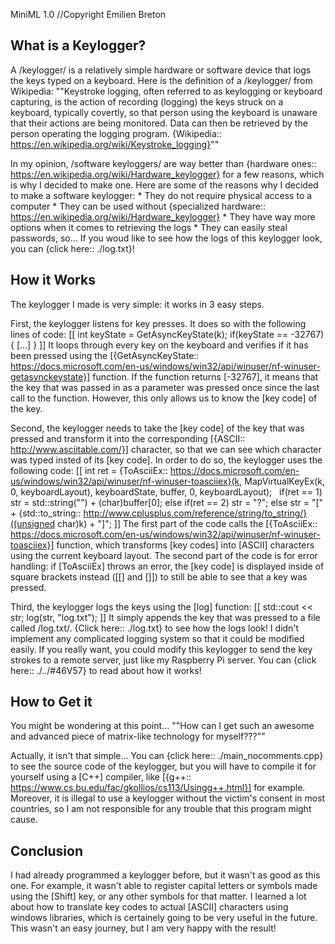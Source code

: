 MiniML 1.0
//Copyright Emilien Breton

What is a Keylogger?
--------------------

A /keylogger/ is a relatively simple hardware or software device that logs the keys typed on a keyboard. Here is the definition of a /keylogger/ from Wikipedia:
""Keystroke logging, often referred to as keylogging or keyboard capturing, is the action of recording (logging) the keys struck on a keyboard, typically covertly, so that person using the keyboard is unaware that their actions are being monitored. Data can then be retrieved by the person operating the logging program.
{Wikipedia:: https://en.wikipedia.org/wiki/Keystroke_logging}""

In my opinion, /software keyloggers/ are way better than {hardware ones:: https://en.wikipedia.org/wiki/Hardware_keylogger} for a few reasons, which is why I decided to make one. Here are some of the reasons why I decided to make a software keylogger:
	* They do not require physical access to a computer
	* They can be used without {specialized hardware:: https://en.wikipedia.org/wiki/Hardware_keylogger}
	* They have way more options when it comes to retrieving the logs
	* They can easily steal passwords, so...
If you woud like to see how the logs of this keylogger look, you can {click here:: ./log.txt}!


How it Works
------------

The keylogger I made is very simple: it works in 3 easy steps.

First, the keylogger listens for key presses. It does so with the following lines of code:
	[[
	int keyState = GetAsyncKeyState(k);
	if(keyState == -32767){
	  \[...\]
	}
	]]
It loops through every key on the keyboard and verifies if it has been pressed using the [{GetAsyncKeyState:: https://docs.microsoft.com/en-us/windows/win32/api/winuser/nf-winuser-getasynckeystate}] function. If the function returns [-32767], it means that the key that was passed in as a parameter was pressed once since the last call to the function. However, this only allows us to know the [key code] of the key.

Second, the keylogger needs to take the [key code] of the key that was pressed and transform it into the corresponding [{ASCII:: http://www.asciitable.com/}] character, so that we can see which character was typed insted of its [key code]. In order to do so, the keylogger uses the following code:
	[[
	int ret = {ToAsciiEx:: https://docs.microsoft.com/en-us/windows/win32/api/winuser/nf-winuser-toasciiex}(k, MapVirtualKeyEx(k, 0, keyboardLayout), keyboardState, buffer, 0, keyboardLayout);
	&nbsp;
	if(ret == 1) str = std::string("") + (char)buffer\[0\];
	else if(ret == 2) str = "?";
	else str = "\[" + {std::to_string:: http://www.cplusplus.com/reference/string/to_string/}((unsigned char)k) + "\]";
	]]
The first part of the code calls the [{ToAsciiEx:: https://docs.microsoft.com/en-us/windows/win32/api/winuser/nf-winuser-toasciiex}] function, which transforms [key codes] into [ASCII] characters using the current keyboard layout. The second part of the code is for error handling: if [ToAsciiEx] throws an error, the [key code] is displayed inside of square brackets instead ([\[] and [\]]) to still be able to see that a key was pressed.

Third, the keylogger logs the keys using the [log] function:
	[[
	std::cout << str;
	log(str, "log.txt");
	]]
It simply appends the key that was pressed to a file called /log.txt/. {Click here:: ./log.txt} to see how the logs look! I didn't implement any complicated logging system so that it could be modified easily. If you really want, you could modify this keylogger to send the key strokes to a remote server, just like my Raspberry Pi server. You can {click here:: ./../#46V57} to read about how it works!


How to Get it
-------------

You might be wondering at this point...
	""How can I get such an awesome and advanced piece of matrix-like technology for myself???""

Actually, it isn't that simple... You can {click here:: ./main_nocomments.cpp} to see the source code of the keylogger, but you will have to compile it for yourself using a [C++] compiler, like [{g++:: https://www.cs.bu.edu/fac/gkollios/cs113/Usingg++.html}] for example. Moreover, it is illegal to use a keylogger without the victim's consent in most countries, so I am not responsible for any trouble that this program might cause.


Conclusion
----------

I had already programmed a keylogger before, but it wasn't as good as this one. For example, it wasn't able to register capital letters or symbols made using the [Shift] key, or any other symbols for that matter. I learned a lot about how to translate key codes to actual [ASCII] characters using windows libraries, which is certainely going to be very useful in the future. This wasn't an easy journey, but I am very happy with the result!
